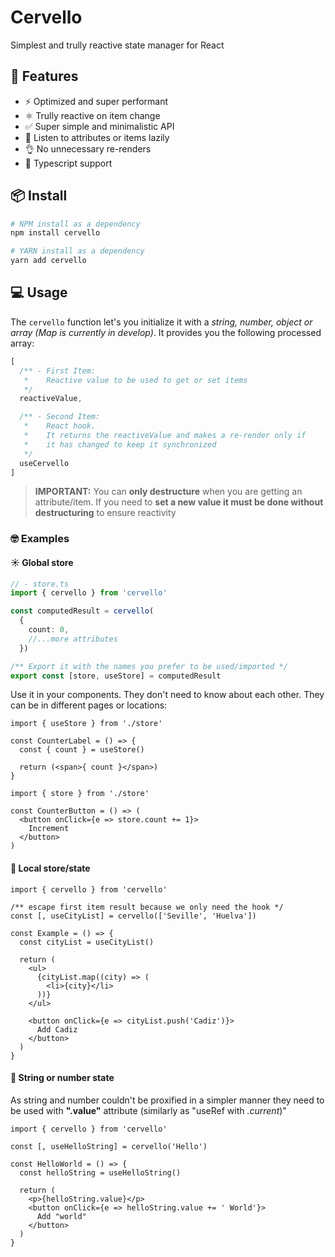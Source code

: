 # Cervello
Simplest and trully reactive state manager for React


## 🚀 **Features**
- ⚡️ Optimized and super performant
- ⚛️ Trully reactive on item change
- ✅ Super simple and minimalistic API
- 🐨 Listen to attributes or items lazily
- 👌 No unnecessary re-renders
- 🔑 Typescript support

## 📦 **Install**
```zsh
# NPM install as a dependency
npm install cervello

# YARN install as a dependency
yarn add cervello
```


## 💻 **Usage**
The `cervello` function let's you initialize it with a *string, number, object or array (Map is currently in develop)*. It provides you the following processed array:
```ts
[
  /** - First Item:
   *    Reactive value to be used to get or set items
   */
  reactiveValue,

  /** - Second Item:
   *    React hook.
   *    It returns the reactiveValue and makes a re-render only if
   *    it has changed to keep it synchronized
   */
  useCervello
]
```
> **IMPORTANT:** You can **only destructure** when you are getting an attribute/item. If you need to **set a new value it must be done without destructuring** to ensure reactivity

### 🤓 Examples
#### ☀️ Global store
```ts
// - store.ts
import { cervello } from 'cervello'

const computedResult = cervello(
  {
    count: 0,
    //...more attributes
  })

/** Export it with the names you prefer to be used/imported */
export const [store, useStore] = computedResult
```



Use it in your components. They don't need to know about each other. They can be in different pages or locations:
```tsx
import { useStore } from './store'

const CounterLabel = () => {
  const { count } = useStore()

  return (<span>{ count }</span>)
} 
```


```tsx
import { store } from './store'

const CounterButton = () => (
  <button onClick={e => store.count += 1}>
    Increment
  </button>
)
```


#### 🔖 Local store/state
```tsx
import { cervello } from 'cervello'

/** escape first item result because we only need the hook */
const [, useCityList] = cervello(['Seville', 'Huelva'])

const Example = () => {
  const cityList = useCityList()

  return (
    <ul>
      {cityList.map((city) => (
        <li>{city}</li>
      ))}
    </ul>

    <button onClick={e => cityList.push('Cadiz')}>
      Add Cadiz
    </button>
  )
}
```

#### 📝 String or number state
As string and number couldn't be proxified in a simpler manner they need to be used with **".value"** attribute (similarly as "useRef with *.current*)"

```tsx
import { cervello } from 'cervello'

const [, useHelloString] = cervello('Hello')

const HelloWorld = () => {
  const helloString = useHelloString()

  return (
    <p>{helloString.value}</p>
    <button onClick={e => helloString.value += ' World'}>
      Add "world"
    </button>
  )
}

```